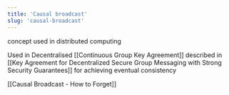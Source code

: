 ```yaml
---
title: 'Causal broadcast'
slug: 'causal-broadcast'
---
```


concept used in distributed computing

Used in Decentralised [[Continuous Group Key Agreement]] described in [[Key Agreement for Decentralized Secure Group Messaging with Strong Security Guarantees]] for achieving eventual consistency

[[Causal Broadcast - How to Forget]]